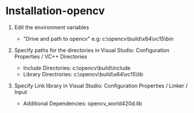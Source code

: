 # Installation-opencv

1. Edit the environment variables

    -   "Drive and path to opencv" e.g: c:\opencv\build\x64\vc15\bin

2.  Specify paths for the directories in Visual Studio: 
    Configuration Properties / VC++ Directories

    -   Include Directories: c:\opencv\build\include
    -   Library Directrories: c:\opencv\build\x64\vc15\lib

3. Specify Link library in Visual Studio: 
    Configuration Properties / Linker / Input
 
    -   Additional Dependencies: opencv_world420d.lib
